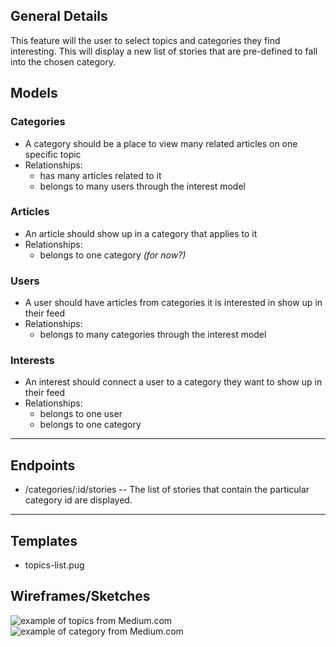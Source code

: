 ## General Details
This feature will the user to select topics and categories they find interesting. This will display a new list of stories that are pre-defined to fall into the chosen category.

## Models

### Categories
  * A category should be a place to view many related articles on one specific topic
  * Relationships:
    * has many articles related to it
    * belongs to many users through the interest model

### Articles
  * An article should show up in a category that applies to it
  * Relationships:
    * belongs to one category *(for now?)*

### Users
  * A user should have articles from categories it is interested in show up in their feed
  * Relationships:
    * belongs to many categories through the interest model

### Interests
  * An interest should connect a user to a category they want to show up in their feed
  * Relationships:
    * belongs to one user
    * belongs to one category

---


## Endpoints

* /categories/:id/stories -- The list of stories that contain the particular category id are displayed.

---


## Templates
  * topics-list.pug

## Wireframes/Sketches

![example of topics from Medium.com](../images/explore-topics.png)
![example of category from Medium.com](../images/programming-topic.png)
